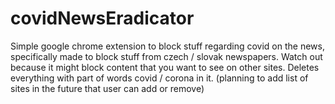 # covidNewsEradicator
Simple google chrome extension to block stuff regarding covid on the news, specifically made to block stuff from czech / slovak newspapers.
Watch out because it might block content that you want to see on other sites. Deletes everything with part of words covid / corona in it.
(planning to add list of sites in the future that user can add or remove)
